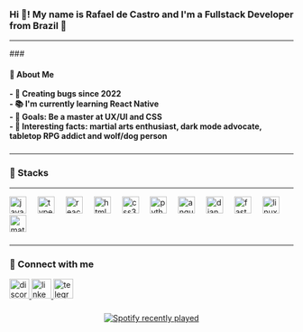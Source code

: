 <h3 align="left">Hi 👋! My name is Rafael de Castro and I'm a Fullstack Developer from Brazil 🐺</h3>
<hr />
###
<h4 align="left">🚀 About Me<br><br>- 🐞 Creating bugs since 2022  <br>- 📚 I'm currently learning React Native  <br>- 🎯 Goals: Be a master at UX/UI and CSS  <br>- 🎲 Interesting facts: martial arts enthusiast, dark mode advocate, tabletop RPG addict and wolf/dog person</h4>

<!--###
<div align="center">
  <img src="https://github-readme-stats.vercel.app/api?username=rafaelcf03&hide_title=false&hide_rank=true&show_icons=true&include_all_commits=true&count_private=false&disable_animations=false&theme=dark&locale=en&hide_border=false&custom_title=Statistics" height="150" alt="stats graph"  />
  <img src="https://github-readme-stats.vercel.app/api/top-langs?username=rafaelcf03&locale=en&hide_title=false&layout=compact&card_width=320&langs_count=5&theme=dark&hide_border=false" height="150" alt="languages graph"  />
</div>-->

###
 <hr />
<div align="left">
  <h3>🧠 Stacks</h3>
  <hr style="border: none; border-top: 1px solid #000; opacity: 0.5">
  <img src="https://cdn.jsdelivr.net/gh/devicons/devicon/icons/javascript/javascript-original.svg" height="30" alt="javascript logo"  />
  <img width="12" />
  <img src="https://cdn.jsdelivr.net/gh/devicons/devicon/icons/typescript/typescript-original.svg" height="30" alt="typescript logo"  />
  <img width="12" />
  <img src="https://cdn.jsdelivr.net/gh/devicons/devicon/icons/react/react-original.svg" height="30" alt="react logo"  />
  <img width="12" />
  <img src="https://cdn.jsdelivr.net/gh/devicons/devicon/icons/html5/html5-original.svg" height="30" alt="html5 logo"  />
  <img width="12" />
  <img src="https://cdn.jsdelivr.net/gh/devicons/devicon/icons/css3/css3-original.svg" height="30" alt="css3 logo"  />
  <img width="12" />
  <img src="https://cdn.jsdelivr.net/gh/devicons/devicon/icons/python/python-original.svg" height="30" alt="python logo"  />
  <img width="12" />
  <img src="https://cdn.jsdelivr.net/gh/devicons/devicon/icons/angularjs/angularjs-original.svg" height="30" alt="angularjs logo"  />
  <img width="12" />
  <img src="https://cdn.jsdelivr.net/gh/devicons/devicon/icons/django/django-plain.svg" height="30" alt="django logo"  />
  <img width="12" />
  <img src="https://cdn.jsdelivr.net/gh/devicons/devicon/icons/fastapi/fastapi-original.svg" height="30" alt="fastapi logo"  />
  <img width="12" />
  <img src="https://cdn.jsdelivr.net/gh/devicons/devicon/icons/linux/linux-original.svg" height="30" alt="linux logo"  />
  <img width="12" />
  <img src="https://cdn.jsdelivr.net/gh/devicons/devicon/icons/materialui/materialui-original.svg" height="30" alt="materialui logo"  />
</div>

###
<hr />
<div align="left">
  <h3>🤝 Connect with me</h3>
  
  <a href="https://discordapp.com/users/411648475810234378" target="_blank">
    <img src="https://img.shields.io/static/v1?message=Discord&logo=discord&label=&color=7289DA&logoColor=white&labelColor=&style=for-the-badge" height="35" alt="discord logo"  />
  </a>
  <a href="https://www.linkedin.com/in/rafaelcf03/" target="_blank">
    <img src="https://img.shields.io/static/v1?message=LinkedIn&logo=linkedin&label=&color=0077B5&logoColor=white&labelColor=&style=for-the-badge" height="35" alt="linkedin logo"  />
  </a>
  <a href="https://t.me/rafaelcf03" target="_blank">
    <img src="https://img.shields.io/static/v1?message=Telegram&logo=telegram&label=&color=2CA5E0&logoColor=white&labelColor=&style=for-the-badge" height="35" alt="telegram logo"  />
  </a>
</div>

###

<div align="center">
  <a href="https://open.spotify.com/user/rafaeuleos">
    <img src="https://spotify-recently-played-readme.vercel.app/api?user=rafaeuleos&count=5&unique=true" alt="Spotify recently played"  />
  </a>
</div>

###
